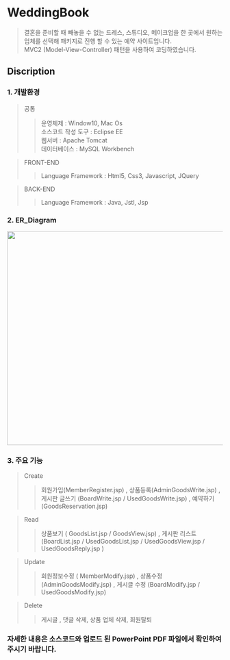 # WeddingBook
> 결혼을 준비할 때 빼놓을 수 없는 드레스, 스튜디오, 메이크업을 한 곳에서 원하는 업체를 선택해 패키지로 진행 할 수 있는 예약 사이트입니다.            
>MVC2 (Model-View-Controller) 패턴을 사용하여 코딩하였습니다.        
        
## Discription
### 1. 개발환경
> 공통     
>> 운영체제 : Window10, Mac Os          
>> 소스코드 작성 도구 : Eclipse EE            
>> 웹서버 : Apache Tomcat           
>> 데이터베이스 : MySQL Workbench                  

>FRONT-END
>> Language Framework : Html5, Css3, Javascript, JQuery

>BACK-END 
>> Language Framework : Java, Jstl, Jsp

### 2. ER_Diagram
<img src="https://user-images.githubusercontent.com/68680087/102859639-9eba4c00-446f-11eb-9dc3-6c8f6bd9620a.jpg" width = "1000" height = "500">

### 3. 주요 기능
> Create
>> 회원가입(MemberRegister.jsp) , 상품등록(AdminGoodsWrite.jsp) , 게시판 글쓰기 (BoardWrite.jsp / UsedGoodsWrite.jsp) , 예약하기 (GoodsReservation.jsp)         

> Read
>> 상품보기 ( GoodsList.jsp / GoodsView.jsp) , 게시판 리스트 (BoardList.jsp / UsedGoodsList.jsp / UsedGoodsView.jsp / UsedGoodsReply.jsp )

> Update
>> 회원정보수정 ( MemberModify.jsp) , 상품수정 (AdminGoodsModify.jsp) , 게시글 수정 (BoardModify.jsp / UsedGoodsModify.jsp)

> Delete
>>게시글 , 댓글 삭제, 상품 업체 삭제, 회원탈퇴         


### 자세한 내용은 소스코드와 업로드 된 PowerPoint PDF 파일에서 확인하여 주시기 바랍니다.




